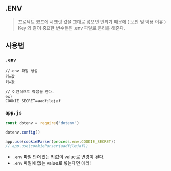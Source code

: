 ## .ENV

> 프로젝트 코드에 시크릿 값을 그대로 넣으면 안되기 때문에 ( 보안 및 악용 이유 )  
> Key 와 같이 중요한 변수들은 .env 파일로 분리를 해준다. 



## 사용법 
### `.env`
```shell
//.env 파일 생성
키=값
키=값

// 이런식으로 작성을 한다. 
ex) 
COOKIE_SECRET=aadfjlejaf
```

### `app.js`
```javascript
const dotenv = require('dotenv')

dotenv.config()

app.use(cookieParser(process.env.COOKIE_SECRET))
// app.use(cookieParser(aadfjlejaf))
```
* `.env` 파일 안에있는 키값이 value로 변경이 된다. 
* `.env` 파일에 없는 value로 넣는다면 에러!